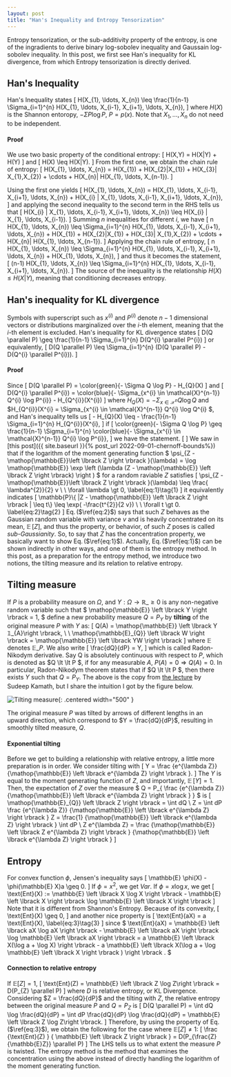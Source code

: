 ```yaml
---
layout: post
title: "Han's Inequality and Entropy Tensorization"
---
```


Entropy tensorization, or the sub-additivity property of the entropy, is one of the ingradients to derive binary log-sobolev inequality and Gaussain log-sobolev inequality.
In this post, we first see Han's inequality for KL divergence, from which Entropy tensorization is directly derived. 

## Han's Inequality
Han's Inequality states
\[
    H(X_{1}, \ldots, X_{n}) \leq \frac{1}{n-1} \Sigma_{i=1}^{n} H(X_{1}, \ldots, X_{i-1}, X_{i+1}, \ldots, X_{n}),
\]
where $H(X)$ is the Shannon entoropy, $-\Sigma P \log P$, $P = p(x)$.
Note that $X_{1}, \ldots, X_{n}$ do not need to be independent.

#### Proof
We use two basic property of the conditional entropy:
\[
    H(X,Y) = H(X|Y) + H(Y)
\]
and
\[
    H(X) \leq H(X|Y).
\]
From the first one, we obtain the chain rule of entropy:
\[
    H(X_{1}, \ldots, X_{n}) = H(X_{1}) + H(X_{2}|X_{1}) + H(X_{3}| X_{1},X_{2}) + \cdots + H(X_{n}| H(X_{1}, \ldots, X_{n-1}).
\]

Using the first one yields
\[
    H(X_{1}, \ldots, X_{n}) = H(X_{1}, \ldots, X_{i-1}, X_{i+1}, \ldots, X_{n}) + H(X_{i} | X_{1}, \ldots, X_{i-1}, X_{i+1}, \ldots, X_{n}),
\]
and applying the second inequality to the second term in the RHS tells us that
\[
    H(X_{i} | X_{1}, \ldots, X_{i-1}, X_{i+1}, \ldots, X_{n}) \leq H(X_{i} | X_{1}, \ldots, X_{i-1}).
\]
Summing $n$ inequalities for different $i$, we have 
\[
    n H(X_{1}, \ldots, X_{n}) \leq \Sigma_{i=1}^{n} H(X_{1}, \ldots, X_{i-1}, X_{i+1}, \ldots, X_{n}) + H(X_{1}) + H(X_{2}|X_{1}) + H(X_{3}| X_{1},X_{2}) + \cdots + H(X_{n}| H(X_{1}, \ldots, X_{n-1}).
\]
Applying the chain rule of entropy,
\[
    n H(X_{1}, \ldots, X_{n}) \leq \Sigma_{i=1}^{n} H(X_{1}, \ldots, X_{i-1}, X_{i+1}, \ldots, X_{n}) + H(X_{1}, \ldots, X_{n}),
\] 
and thus it becomes the statement,
\[
    (n-1) H(X_{1}, \ldots, X_{n}) \leq \Sigma_{i=1}^{n} H(X_{1}, \ldots, X_{i-1}, X_{i+1}, \ldots, X_{n}).
\] 
The source of the inequality is the relationship $H(X) \leq H(X|Y)$, meaning that conditioning decreases entropy.

## Han's inequality for KL divergence
Symbols with superscript such as $x^(i)$ and $P^(i)$ denote $n-1$ dimensional vectors or distributions marginalized over the $i$-th element, meaning that the $i$-th element is excluded.
Han's inequality for KL divergence states
\[
    D(Q \parallel P) \geq \frac{1}{n-1} \Sigma_{i=1}^{n} D(Q^{i} \parallel P^{i})
\]
or equivalently,
\[
    D(Q \parallel P) \leq \Sigma_{i=1}^{n} (D(Q \parallel P) - D(Q^{i} \parallel P^{i})).
\]

#### Proof
Since
\[
    D(Q \parallel P) = \color{green}{- \Sigma Q \log P} - H_{Q}(X)
\]
and
\[
    D(Q^{i} \parallel P^{i}) = \color{blue}{- \Sigma_{x^{i} \in \mathcal{X}^{n-1}} Q^{i} \log P^{i}} - H_{Q^{i}}(X^{i})
\]
where $H_{Q}(X) = - \Sigma_{x \in \mathcal{X}^{n}} Q \log Q$ 
and $H_{Q^{i}}(X^{i} = \Sigma_{x^{i} \in \mathcal{X}^{n-1}} Q^{i} \log Q^{i} $,
and Han's inequality tells us
\[
    - H_{Q}(X) \leq - \frac{1}{n-1} \Sigma_{i=1}^{n} H_{Q^{i}}(X^{i},
\]
if 
\[
    \color{green}{- \Sigma Q \log P} \geq \frac{1}{n-1} \Sigma_{i=1}^{n} \color{blue}{- \Sigma_{x^{i} \in \mathcal{X}^{n-1}} Q^{i} \log P^{i}},
\]
we have the statement.
\[
\]
We saw 
in [this post]({{ site.baseurl }}{% post_url 2022-09-01-chernoff-bounds%})
that if the logarithm of the moment generating function 
$
    \psi_{Z - \mathop{\mathbb{E}}\left \lbrack Z \right \rbrack }(\lambda)
    =
    \log \mathop{\mathbb{E}} \exp \left (\lambda (Z - \mathop{\mathbb{E}} \left \lbrack Z \right \rbrack) \right )
$
for a random raviable $Z$ satisfies
\[
    \psi_{Z - \mathop{\mathbb{E}}\left \lbrack Z \right \rbrack }(\lambda)
    \leq
    \frac{ \lambda^{2}}{2} v
    \ \ \forall \lambda \gt 0,
    \label{eq:1}\tag{1}
\]
it equivalently indicates 
\[
    \mathbb{P}\\{ |Z - \mathop{\mathbb{E}} \left \lbrack Z \right \rbrack | \leq t\\}
    \leq
    \exp( -\frac{t^{2}}{2 v})
    \ \ \forall t \gt 0.
    \label{eq:2}\tag{2}
\]
Eq.$\,$($\ref{eq:2}$) says
that such $Z$ behaves as the Gaussian random variable with variance $v$ and is heavily concentrated on its mean, 
$\mathop{\mathbb{E}} \left \lbrack Z \right \rbrack$,
and thus
the property, or behavior, of such $Z$ poses is called *sub-Gaussianity*.
So, to say that $Z$ has the concentration property, we basically want to show Eq.$\,$($\ref{eq:1}$).
Actually,
Eq.$\,$($\ref{eq:1}$)
can be shown indirectly in other ways, and one of them is the entropy method.
In this post, as a preparation for the entropy method,
we introduce two notions, the tilting measure and its relation to relative entropy.


## Tilting measure
If $P$ is a probability measure on $\Omega$, and $Y: \Omega \rightarrow \mathbb{R}\_{\geq 0}$
is any non-negative random variable such that 
$
\mathop{\mathbb{E}} \left \lbrack Y \right \rbrack = 1,
$
define a new probability measure $Q = P_{Y}$ by **tilting** of the original measure $P$ with $Y$ as:
\[
    Q(A) = \mathop{\mathbb{E}} \left \lbrack Y 𝟙\_{A}\right \rbrack,
    \ \ 
    \mathop{\mathbb{E}\_{Q}} \left \lbrack
    W
    \right \rbrack
    =
    \mathop{\mathbb{E}} \left \lbrack
    YW
    \right \rbrack
\]
where $\mathbb{E}$ denotes $\mathbb{E}\_{P}$.
We also write
\[
    \frac{dQ}{dP} = Y,
\]
which is called Radon-Nikodym derivative.
Say Q is absolutely continuous with respect to $P$, which is denoted as $Q \lt \lt P $,
if for any measurable $A$, $P(A) = 0 \Rightarrow Q(A) = 0$. 
In particular, Radon-Nikodym theorem states that 
if $Q \lt \lt P $, then there exists $Y$ such that $Q = P_{Y}$.
The above is the copy from 
[the lecture](https://www.youtube.com/watch?v=QOJ5ldVRML8&t=3247s) by Sudeep Kamath,
but I share the intuition I got by the figure below.

![Tilting measure]({{site.baseurl}}/img/Chernoff/fig_tilting.png){: .centered width="500" }

The original measure $P$ was tilted by arrows of different lengths in an upward direction, which correspond to
$Y = \frac{dQ}{dP}$,
resulting in smoothly tilted measure, $Q$.

#### Exponential tilting
Before we get to building a relationship with relative entropy, a little more preparation is in order.
We consider tilting with
\[
    Y = \frac
    {e^{\lambda Z}}
    {\mathop{\mathbb{E}} \left \lbrack e^{\lambda Z} \right \rbrack }.
\]
The $Y$ is equal to the moment generating function of $Z$, 
and importantly, $\mathop{\mathbb{E}} \left \lbrack Y \right \rbrack = 1$.
Then, the expectation of $Z$ over the measure
$
    Q = P_{
    \frac
    {e^{\lambda Z}}
    {\mathop{\mathbb{E}} \left \lbrack e^{\lambda Z} \right \rbrack }
    }
$
is
\[
    \mathop{\mathbb{E}\_{Q}} \left \lbrack
    Z
    \right \rbrack
    =
    \int dQ \ Z
    =
    \int dP 
    \frac
    {e^{\lambda Z}}
    {\mathop{\mathbb{E}} \left \lbrack e^{\lambda Z} \right \rbrack }
    Z
    =
    \frac{1}
    {\mathop{\mathbb{E}} \left \lbrack e^{\lambda Z} \right \rbrack }
    \int
    dP \ Z  e^{\lambda Z}
    =
    \frac
    {\mathop{\mathbb{E}} \left \lbrack Z e^{\lambda Z} \right \rbrack }
    {\mathop{\mathbb{E}} \left \lbrack e^{\lambda Z} \right \rbrack }
\]

## Entropy
For convex function $\phi$, Jensen's inequality says 
\[
    \mathbb{E} \phi(X) - \phi(\mathbb{E} X)a \geq 0.
\]
If $\phi = x^{2}$, we get $Var$.
If $\phi = x \log x$, we get 
\[
    \text{Ent}(X) := \mathbb{E} \left \lbrack X \log X \right \rbrack
    -
    \mathbb{E} \left \lbrack X \right \rbrack \log \mathbb{E} \left \lbrack X \right \rbrack
\]
Note that it is different from Shannon's Entropy.
Because of its convexity, 
\[
    \text{Ent}(X) \geq 0,
\]
and another nice property is
\[
    \text{Ent}(aX) = a \text{Ent}(X),
    \label{eq:3}\tag{3}
\]
since $
    \text{Ent}(aX)  = 
    \mathbb{E} \left \lbrack aX \log aX \right \rbrack
    -
    \mathbb{E} \left \lbrack aX \right \rbrack \log \mathbb{E} \left \lbrack aX \right \rbrack
    =
    a \mathbb{E} \left \lbrack X(\log a + \log X) \right \rbrack
    -
    a \mathbb{E} \left \lbrack X(\log a + \log \mathbb{E} \left \lbrack X \right \rbrack ) \right \rbrack
    .
$

#### Connection to relative entropy
If $\mathbb{E} \left \lbrack Z \right \rbrack = 1$,
\[
    \text{Ent}(Z) =
    \mathbb{E} \left \lbrack Z \log Z\right \rbrack
    =
    D(P_{Z} \parallel P)
\]
where $D$ is relative entropy, or KL Divergence.
Considering $Z = \frac{dQ}{dP}$ and the tilting with $Z$,
the relative entropy between the original measure $P$ and $Q=P_{Z}$ is
\[
    D(Q \parallel P) = \int dQ \log \frac{dQ}{dP} = \int dP \frac{dQ}{dP} \log \frac{dQ}{dP} = \mathbb{E} \left \lbrack Z \log Z\right \rbrack.
\]
Therefore, by using the property of Eq.$\,$($\ref{eq:3}$), we obtain the following for the case where 
$\mathbb{E} \left \lbrack Z \right \rbrack \neq 1$:
\[
    \frac {\text{Ent}(Z) } { \mathbb{E} \left \lbrack Z \right \rbrack }
    =
    D(P_{\frac{Z}{\mathbb{E}Z}} \parallel P)
\]
The LHS tells us 
to what extent the measure $P$ is twisted.
The entropy method is the method that examines the concentration using the above
instead of directly handling the logarithm of the moment generating function.
